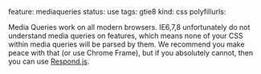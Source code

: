 feature: mediaqueries
status: use
tags: gtie8
kind: css
polyfillurls:

Media Queries work on all modern browsers. IE6,7,8 unfortunately do not understand media queries on features, which means none of your CSS within media queries will be parsed by them. We recommend you make peace with that (or use Chrome Frame), but if you absolutely cannot, then you can use [Respond.js](https://github.com/scottjehl/Respond).
